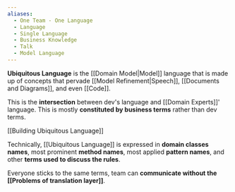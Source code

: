 ```yaml
---
aliases:
  - One Team - One Language
  - Language
  - Single Language
  - Business Knowledge
  - Talk
  - Model Language
---
```

**Ubiquitous Language** is the [[Domain Model|Model]] language that is made up of concepts that pervade [[Model Refinement|Speech]], [[Documents and Diagrams]], and even [[Code]].

This is the **intersection** between dev's language and [[Domain Experts]]' language. This is mostly **constituted by business terms** rather than dev terms.

[[Building Ubiquitous Language]]

Technically, [[Ubiquitous Language]] is expressed in **domain classes names**, most prominent **method names**, most applied **pattern names**, and other **terms used to discuss the rules**.

Everyone sticks to the same terms, team can **communicate without the [[Problems of translation layer]]**.
